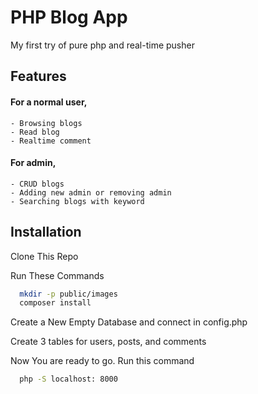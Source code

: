 
# PHP Blog App

My first try of pure php and real-time pusher



## Features

#### For a normal user,
    - Browsing blogs
    - Read blog
    - Realtime comment

#### For admin,
    - CRUD blogs
    - Adding new admin or removing admin
    - Searching blogs with keyword


## Installation

Clone This Repo

Run These Commands
```bash
  mkdir -p public/images
  composer install
```

Create a New Empty Database and connect in config.php

Create 3 tables for users, posts, and comments

Now You are ready to go. Run this command
```bash
  php -S localhost: 8000
```
    
